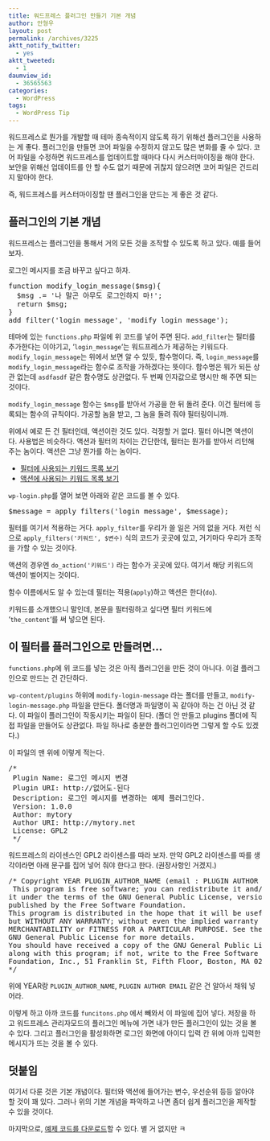 ```yaml
---
title: 워드프레스 플러그인 만들기 기본 개념
author: 안형우
layout: post
permalink: /archives/3225
aktt_notify_twitter:
  - yes
aktt_tweeted:
  - 1
daumview_id:
  - 36565563
categories:
  - WordPress
tags:
  - WordPress Tip
---
```

워드프레스로 뭔가를 개발할 때 테마 종속적이지 않도록 하기 위해선 플러그인을 사용하는 게 좋다. 플러그인을 만들면 코어 파일을 수정하지 않고도 많은 변화를 줄 수 있다. 코어 파일을 수정하면 워드프레스를 업데이트할 때마다 다시 커스터마이징을 해야 한다. 보안을 위해선 업데이트를 안 할 수도 없기 때문에 귀찮지 않으려면 코어 파일은 건드리지 말아야 한다.

즉, 워드프레스를 커스터마이징할 땐 플러그인을 만드는 게 좋은 것 같다.

## 플러그인의 기본 개념

워드프레스는 플러그인을 통해서 거의 모든 것을 조작할 수 있도록 하고 있다. 예를 들어 보자.

로그인 메시지를 조금 바꾸고 싶다고 하자.

<pre class="brush: php; gutter: true; first-line: 1">function modify_login_message($msg){
  $msg .= &#039;나 말곤 아무도 로그인하지 마!&#039;;
  return $msg;
}
add_filter(&#039;login_message&#039;, &#039;modify_login_message&#039;);</pre>

테마에 있는 `functions.php` 파일에 위 코드를 넣어 주면 된다. `add_filter`는 필터를 추가한다는 이야기고, &#8216;`login_message`&#8216;는 워드프레스가 제공하는 키워드다. `modify_login_message`는 위에서 보면 알 수 있듯, 함수명이다. 즉, `login_message`를 `modify_login_message`라는 함수로 조작을 가하겠다는 뜻이다. 함수명은 뭐가 되든 상관 없는데 `asdfasdf` 같은 함수명도 상관없다. 두 번째 인자값으로 명시만 해 주면 되는 것이다.

`modify_login_message` 함수는 `$msg`를 받아서 가공을 한 뒤 돌려 준다. 이건 필터에 등록되는 함수의 규칙이다. 가공할 놈을 받고, 그 놈을 돌려 줘야 필터링이니까.

위에서 예로 든 건 필터인데, 액션이란 것도 있다. 걱정할 거 없다. 필터 아니면 액션이다. 사용법은 비슷하다. 액션과 필터의 차이는 간단한데, 필터는 뭔가를 받아서 리턴해 주는 놈이다. 액션은 그냥 뭔가를 하는 놈이다.

*   [필터에 사용되는 키워드 목록 보기][1]
*   [액션에 사용되는 키워드 목록 보기][2]

`wp-login.php`를 열어 보면 아래와 같은 코드를 볼 수 있다.

<pre class="brush: php; gutter: true; first-line: 1">$message = apply_filters(&#039;login_message&#039;, $message);</pre>

필터를 여기서 적용하는 거다. `apply_filter`를 우리가 쓸 일은 거의 없을 거다. 저런 식으로 `apply_filters('키워드', $변수)` 식의 코드가 곳곳에 있고, 거기마다 우리가 조작을 가할 수 있는 것이다.

액션의 경우엔 `do_action('키워드')` 라는 함수가 곳곳에 있다. 여기서 해당 키워드의 액션이 벌어지는 것이다.

함수 이름에서도 알 수 있는데 필터는 적용(`apply`)하고 액션은 한다(`do`).

키워드를 소개했으니 말인데, 본문을 필터링하고 싶다면 필터 키워드에 &#8216;`the_content`&#8216;를 써 넣으면 된다.

## 이 필터를 플러그인으로 만들려면&#8230;

`functions.php`에 위 코드를 넣는 것은 아직 플러그인을 만든 것이 아니다. 이걸 플러그인으로 만드는 건 간단하다.

`wp-content/plugins` 하위에 `modify-login-message` 라는 폴더를 만들고, `modify-login-message.php` 파일을 만든다. 폴더명과 파일명이 꼭 같아야 하는 건 아닌 것 같다. 이 파일이 플러그인이 작동시키는 파일이 된다. (폴더 안 만들고 plugins 폴더에 직접 파일을 만들어도 상관없다. 파일 하나로 충분한 플러그인이라면 그렇게 할 수도 있겠다.)

이 파일의 맨 위에 이렇게 적는다.

<pre class="brush: php; gutter: true; first-line: 1">/*
 Plugin Name: 로그인 메시지 변경
 Plugin URI: http://없어도-된다
 Description: 로그인 메시지를 변경하는 예제 플러그인다.
 Version: 1.0.0
 Author: mytory
 Author URI: http://mytory.net
 License: GPL2
 */</pre>

워드프레스의 라이센스인 GPL2 라이센스를 따라 보자. 만약 GPL2 라이센스를 따를 생각이라면 아래 문구를 집어 넣어 줘야 한다고 한다. (권장사항인 거겠지.)

<pre class="brush: php; gutter: true; first-line: 1; highlight: []; html-script: false">/* Copyright YEAR PLUGIN_AUTHOR_NAME (email : PLUGIN AUTHOR EMAIL)
 This program is free software; you can redistribute it and/or modify
it under the terms of the GNU General Public License, version 2, as
published by the Free Software Foundation.
This program is distributed in the hope that it will be useful,
but WITHOUT ANY WARRANTY; without even the implied warranty of
MERCHANTABILITY or FITNESS FOR A PARTICULAR PURPOSE. See the
GNU General Public License for more details.
You should have received a copy of the GNU General Public License
along with this program; if not, write to the Free Software
Foundation, Inc., 51 Franklin St, Fifth Floor, Boston, MA 02110-1301 USA
*/</pre>

위에 YEAR랑 `PLUGIN_AUTHOR_NAME`, `PLUGIN AUTHOR EMAIL` 같은 건 알아서 채워 넣어라.

이렇게 하고 아까 코드를 `funcitons.php` 에서 빼와서 이 파일에 집어 넣다. 저장을 하고 워드프레스 관리자모드의 플러그인 메뉴에 가면 내가 만든 플러그인이 있는 것을 볼 수 있다. 그리고 플러그인을 활성화하면 로그인 화면에 아이디 입력 칸 위에 아까 입력한 메시지가 뜨는 것을 볼 수 있다.

## 덧붙임

여기서 다룬 것은 기본 개념이다. 필터와 액션에 들어가는 변수, 우선순위 등등 알아야 할 것이 꽤 있다. 그러나 위의 기본 개념을 파악하고 나면 좀더 쉽게 플러그인을 제작할 수 있을 것이다.

마지막으로, [예제 코드를 다운로드][3]할 수 있다. 별 거 없지만 ㅋ

 [1]: http://codex.wordpress.org/Plugin_API/Filter_Reference
 [2]: http://codex.wordpress.org/Plugin_API/Action_Reference
 [3]: https://dl.dropbox.com/u/15546257/blog/mytory/modify-login-message.zip